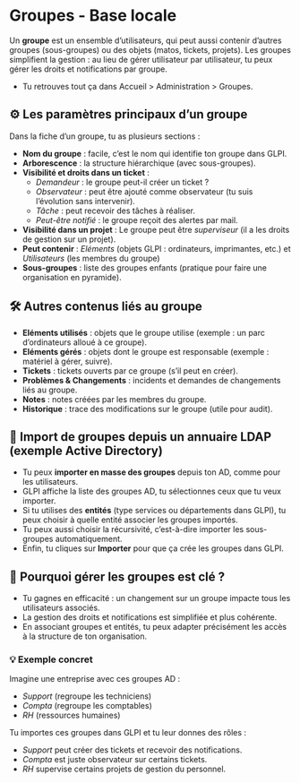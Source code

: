 # Groupes - Base locale

Un **groupe** est un ensemble d’utilisateurs, qui peut aussi contenir d’autres groupes (sous-groupes) ou des objets (matos, tickets, projets). Les groupes simplifient la gestion : au lieu de gérer utilisateur par utilisateur, tu peux gérer les droits et notifications par groupe.
- Tu retrouves tout ça dans Accueil > Administration > Groupes.

## **⚙️ Les paramètres principaux d’un groupe**

Dans la fiche d’un groupe, tu as plusieurs sections :

- **Nom du groupe** : facile, c’est le nom qui identifie ton groupe dans GLPI.
- **Arborescence** : la structure hiérarchique (avec sous-groupes).
- **Visibilité et droits dans un ticket** :
  - *Demandeur* : le groupe peut-il créer un ticket ?
  - *Observateur* : peut être ajouté comme observateur (tu suis l’évolution sans intervenir).
  - *Tâche* : peut recevoir des tâches à réaliser.
  - *Peut-être notifié* : le groupe reçoit des alertes par mail.
- **Visibilité dans un projet** : Le groupe peut être *superviseur* (il a les droits de gestion sur un projet).
- **Peut contenir** : *Eléments* (objets GLPI : ordinateurs, imprimantes, etc.) et *Utilisateurs* (les membres du groupe)
- **Sous-groupes** : liste des groupes enfants (pratique pour faire une organisation en pyramide).



## **🛠️ Autres contenus liés au groupe**

- **Eléments utilisés** : objets que le groupe utilise (exemple : un parc d’ordinateurs alloué à ce groupe).
- **Eléments gérés** : objets dont le groupe est responsable (exemple : matériel à gérer, suivre).
- **Tickets** : tickets ouverts par ce groupe (s’il peut en créer).
- **Problèmes & Changements** : incidents et demandes de changements liés au groupe.
- **Notes** : notes créées par les membres du groupe.
- **Historique** : trace des modifications sur le groupe (utile pour audit).



## **🔄 Import de groupes depuis un annuaire LDAP (exemple Active Directory)**

- Tu peux **importer en masse des groupes** depuis ton AD, comme pour les utilisateurs.
- GLPI affiche la liste des groupes AD, tu sélectionnes ceux que tu veux importer.
- Si tu utilises des **entités** (type services ou départements dans GLPI), tu peux choisir à quelle entité associer les groupes importés.
- Tu peux aussi choisir la récursivité, c’est-à-dire importer les sous-groupes automatiquement.
- Enfin, tu cliques sur **Importer** pour que ça crée les groupes dans GLPI.



## **🎯 Pourquoi gérer les groupes est clé ?**

- Tu gagnes en efficacité : un changement sur un groupe impacte tous les utilisateurs associés.
- La gestion des droits et notifications est simplifiée et plus cohérente.
- En associant groupes et entités, tu peux adapter précisément les accès à la structure de ton organisation.

### **💡 Exemple concret**

Imagine une entreprise avec ces groupes AD :

- *Support* (regroupe les techniciens)
- *Compta* (regroupe les comptables)
- *RH* (ressources humaines)

Tu importes ces groupes dans GLPI et tu leur donnes des rôles :

- *Support* peut créer des tickets et recevoir des notifications.
- *Compta* est juste observateur sur certains tickets.
- *RH* supervise certains projets de gestion du personnel.

